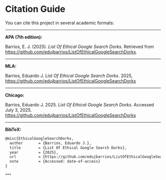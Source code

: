# Citation Guide

You can cite this project in several academic formats:

---

**APA (7th edition):**

Barrios, E. J. (2025). *List Of Ethical Google Search Dorks*. Retrieved from https://github.com/edujbarrios/ListOfEthicalGoogleSearchDorks.

---

**MLA:**

Barrios, Eduardo J. *List Of Ethical Google Search Dorks*. 2025, https://github.com/edujbarrios/ListOfEthicalGoogleSearchDorks

---

**Chicago:**

Barrios, Eduardo J. 2025. *List Of Ethical Google Search Dorks*. Accessed July 3, 2025. https://github.com/edujbarrios/ListOfEthicalGoogleSearchDorks

---

**BibTeX:**
```latex
@misc{EthicalGoogleSearchDorks,
  author       = {Barrios, Eduardo J.},
  title        = {List Of Ethical Google Search Dorks},
  year         = {2025},
  url          = {https://github.com/edujbarrios/ListOfEthicalGoogleSearchDorks},
  note         = {Accessed: date-of-access}
}
```
"""
